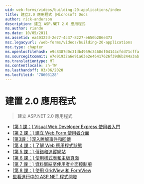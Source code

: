 ```yaml
---
uid: web-forms/videos/building-20-applications/index
title: 建立2.0 應用程式 |Microsoft Docs
author: rick-anderson
description: 建立 ASP.NET 2.0 應用程式
ms.author: riande
ms.date: 10/05/2011
ms.assetid: ea40322d-2e77-4c37-8227-e650b286e373
msc.legacyurl: /web-forms/videos/building-20-applications
msc.type: chapter
ms.openlocfilehash: e9c8387d0c31db4969c3468df04144cfdd71cffa
ms.sourcegitcommit: e7e91932a6e91a63e2e46417626f39d6b244a3ab
ms.translationtype: MT
ms.contentlocale: zh-TW
ms.lasthandoff: 03/06/2020
ms.locfileid: "78603128"
---
```

# <a name="building-20-applications"></a>建置 2.0 應用程式

> 建立 ASP.NET 2.0 應用程式

- [[第 1 課：] Visual Web Developer Express 使用者入門](lesson-1-getting-started-with-visual-web-developer-express.md)
- [[第 2 課：] 建立 Web Form 使用者介面](lesson-2-creating-a-web-forms-user-interface.md)
- [[第3課：]深入瞭解事件和回傳](lesson-3-understanding-more-about-events-and-postback.md)
- [[第 4 課：] 了解 Web 應用程式狀態](lesson-4-understanding-web-application-state.md)
- [[第 5 課：] 偵錯和追蹤網站](lesson-5-debugging-and-tracing-your-website.md)
- [[第 6 課：] 使用樣式表和主版頁面](lesson-6-working-with-stylesheets-and-master-pages.md)
- [[第 7 課：] 資料繫結至使用者介面控制項](lesson-7-databinding-to-user-interface-controls.md)
- [[第 8 課：] 使用 GridView 和 FormView](lesson-8-working-with-the-gridview-and-formview.md)
- [監看進行中的 ASP.NET 程式開發](watch-aspnet-development-in-action.md)
